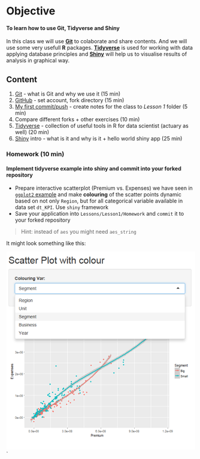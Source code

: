 # Objective
#### To learn how to use Git, Tidyverse and Shiny ####
In this class we will use [**Git**](Support/About_GIT.md) to colaborate and share contents. And we will use some very usefull **R** packages. [**Tidyverse**](Support/About_tidyverse.md) is used for working with data applying database principles and [**Shiny**](Support/About_shiny.md) will help us to visualise results of analysis in graphical way. 

## Content
1) [Git](Support/About_GIT.md) - what is Git and why we use it (15 min)
2) [GitHub](Exercises/Ex01_Fork.md) - set account, fork directory (15 min)
3) [My first commit/push](Exercises/Ex02_MyFirst.md_Fork.md) - create notes for the class to *Lesson 1* folder (5 min)
4) Compare different forks + other exercises (10 min)
5) [Tidyverse](Support/About_tidyverse.md) - collection of useful tools in R for data scientist (actuary as well) (20 min)
6) [Shiny](Support/About_shiny.md) intro - what is it and why is it + hello world shiny app (25 min)

### Homework (10 min)
#### Implement tidyverse example into shiny and commit into your forked repository

* Prepare interactive scatterplot (Premium vs. Expenses) we have seen in [`ggplot2` example](Support/About_tidyverse_files/figure-markdown_github-ascii_identifiers/unnamed-chunk-13-1.png) and make __colouring__ of the scatter points dynamic based on not only `Region`, but for all categorical variable available in data set `dt_KPI`. Use `shiny` framework
* Save your application into `Lessons/Lesson1/Homework` and `commit` it to your forked repository

> Hint: instead of `aes` you might need `aes_string` 

It might look something like this:

![](Support/About_shiny_files/Lesson1_Homework.png)`
